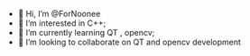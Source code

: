 - 👋 Hi, I’m @ForNoonee
- 👀 I’m interested in C++;
- 🌱 I’m currently learning QT , opencv;
- 💞️ I’m looking to collaborate on QT and opencv development


<!---
ForNoonee/ForNoonee is a ✨ special ✨ repository because its `README.md` (this file) appears on your GitHub profile.
You can click the Preview link to take a look at your changes.
--->
